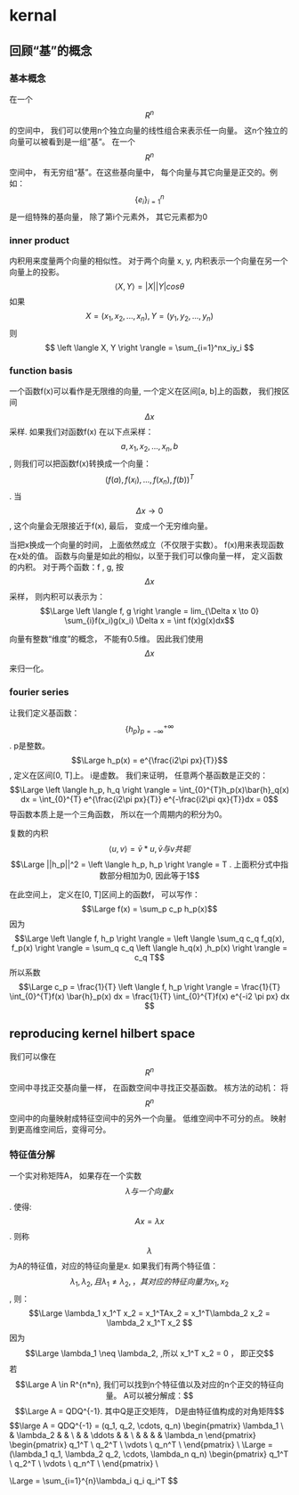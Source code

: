 # kernal
## 回顾“基”的概念
### 基本概念
在一个$$R^n$$的空间中， 我们可以使用n个独立向量的线性组合来表示任一向量。 这n个独立的向量可以被看到是一组”基“。 在一个$$R^n$$空间中， 有无穷组“基”。在这些基向量中， 每个向量与其它向量是正交的。例如：$$\{e_i\}_{i=1}^{n}$$ 是一组特殊的基向量， 除了第i个元素外， 其它元素都为0

### inner product
内积用来度量两个向量的相似性。 对于两个向量 x, y, 内积表示一个向量在另一个向量上的投影。 
$$ \left \langle X, Y \right \rangle = |X||Y|cos \theta $$
如果 $$X=(x_1, x_2,...,x_n), Y=(y_1, y_2, ...,y_n)$$ 则
$$ \left \langle X, Y \right \rangle = \sum_{i=1}^nx_iy_i $$

### function basis
一个函数f(x)可以看作是无限维的向量, 一个定义在区间[a, b]上的函数， 我们按区间$$\Delta x$$采样.  如果我们对函数f(x) 在以下点采样： $$ a, x_1, x_2,..., x_n, b $$, 则我们可以把函数f(x)转换成一个向量： $$(f(a), f(x_i), ..., f(x_n), f(b))^T$$. 当$$\Delta x \to 0$$, 这个向量会无限接近于f(x),  最后， 变成一个无穷维向量。

当把x换成一个向量的时间， 上面依然成立（不仅限于实数）。 f(x)用来表现函数在x处的值。 函数与向量是如此的相似，以至于我们可以像向量一样， 定义函数的内积。 对于两个函数：f , g, 按$$\Delta x$$采样， 则内积可以表示为：
$$\Large \left \langle f, g \right \rangle = lim_{\Delta x \to 0} \sum_{i}f(x_i)g(x_i) \Delta x = \int f(x)g(x)dx$$

向量有整数“维度”的概念， 不能有0.5维。 因此我们使用$$\Delta x$$ 来归一化。

### fourier series
让我们定义基函数： $$\{h_p\}_{p=-\infty}^{+\infty}$$.  p是整数。 
$$\Large h_p(x) = e^{\frac{i2\pi px}{T}}$$ , 定义在区间[0, T]上。 i是虚数。
我们来证明， 任意两个基函数是正交的：
$$\Large \left \langle h_p, h_q \right \rangle = \int_{0}^{T}h_p(x)\bar{h}_q(x) dx = \int_{0}^{T} e^{\frac{i2\pi px}{T}} e^{-\frac{i2\pi qx}{T}}dx = 0$$  导函数本质上是一个三角函数， 所以在一个周期内的积分为0。

复数的内积 $$ \left \langle u, v \right \rangle = \bar{v} * u , \bar{v}与v共轭$$
$$\Large ||h_p||^2 = \left \langle h_p, h_p \right \rangle = T . 上面积分式中指数部分相加为0, 因此等于1$$

在此空间上， 定义在[0, T]区间上的函数f， 可以写作：
$$\Large f(x) = \sum_p c_p h_p(x)$$
因为
$$\Large \left \langle f, h_p \right \rangle = \left \langle \sum_q c_q f_q(x), f_p(x) \right \rangle = \sum_q c_q \left \langle h_q(x) ,h_p(x) \right \rangle = c_q T$$
所以系数
$$\Large c_p = \frac{1}{T} \left \langle f, h_p \right \rangle = \frac{1}{T} \int_{0}^{T}f(x) \bar{h}_p(x) dx =  \frac{1}{T} \int_{0}^{T}f(x) e^{-i2 \pi px} dx $$

## reproducing kernel hilbert space
我们可以像在$$R^n$$空间中寻找正交基向量一样， 在函数空间中寻找正交基函数。
核方法的动机： 将$$R^n$$空间中的向量映射成特征空间中的另外一个向量。 低维空间中不可分的点。 映射到更高维空间后，变得可分。    

### 特征值分解
一个实对称矩阵A， 如果存在一个实数 $$\lambda 与一个向量 x$$. 使得: $$Ax = \lambda x$$ . 则称$$\lambda $$ 为A的特征值，对应的特征向量是x.  如果我们有两个特征值： $$\lambda_1, \lambda_2 , 且 \lambda_1 \neq \lambda_2 , ， 其对应的特征向量为 x_1, x_2$$ , 则：
$$\Large \lambda_1 x_1^T x_2 = x_1^TAx_2 = x_1^T\lambda_2 x_2 = \lambda_2 x_1^T x_2 $$
因为$$\Large  \lambda_1 \neq \lambda_2, ,所以 x_1^T x_2  = 0 ， 即正交$$ 
若$$\Large A \in R^{n*n}, 我们可以找到n个特征值以及对应的n个正交的特征向量。 A可以被分解成：$$
$$\Large A = QDQ^{-1}. 其中Q是正交矩阵， D是由特征值构成的对角矩阵$$
$$\large A = QDQ^{-1} = (q_1, q_2, \cdots, q_n) 
\begin{pmatrix} \lambda_1 \\
    & \lambda_2 & & \\
    & & \ddots & & \\
    & & & & \lambda_n 
\end{pmatrix} 
\begin{pmatrix}
q_1^T \\
q_2^T \\
\vdots \\
q_n^T \\
\end{pmatrix} \\
\Large = (\lambda_1 q_1, \lambda_2 q_2, \cdots, \lambda_n q_n) \begin{pmatrix}
q_1^T \\
q_2^T \\
\vdots \\
q_n^T \\
\end{pmatrix} \\

\Large = \sum_{i=1}^{n}\lambda_i q_i q_i^T
$$

<br/>
<br/>
<br/>



